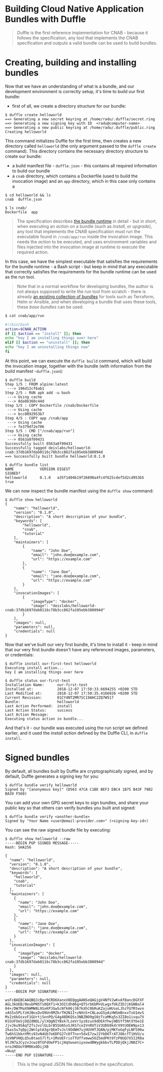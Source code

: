# Building Cloud Native Application Bundles with Duffle

> Duffle is the first reference implementation for CNAB - because it follows the specification, any tool that implements the CNAB specification and outputs a valid bundle can be used to build bundles.

# Creating, building and installing bundles

Now that we have an understanding of what is a bundle, and our development environment is correctly setup, it's time to build our first bundle:

- first of all, we create a directory structure for our bundle:

```console
$ duffle create helloworld
==> Generating a new secret keyring at /home/radu/.duffle/secret.ring
==> Generating a new signing key with ID  <radu@computer-name>
==> Generating a new public keyring at /home/radu/.duffle/public.ring
Creating helloworld
```

This command initializes Duffle for the first time, then creates a new directory called `helloworld` (the only argument passed to the `duffle create` command). This directory contains the necessary directory structure to create our bundle:

- a build manifest file - `duffle.json` - this contains all required information to build our bundle
- a `cnab` directory, which contains a Dockerfile (used to build the invocation image) and an `app` directory, which in this case only contains a

```
$ cd helloworld && ls
cnab  duffle.json

$ ls cnab/
Dockerfile  app
```

> The specification describes [the bundle runtime][bundle-runtime] in detail - but in short, when executing an _action_ on a bundle (such as _install_, or _upgrade_), any tool that implements the CNAB specification must run the executable found in `/cnab/app/run` inside the invocation image. This needs the _action_ to be executed, and uses environment variables and files injected into the invocation image at runtime to execute the required action.


In this case, we have the simplest executable that satisfies the requirements for the bundle runtime - a Bash script - but keep in mind that any executable that correctly satisfies the requirements for the bundle runtime can be used as the run tool.

> Note that in a normal workflow for developing bundles, the author is not always supposed to write the run tool from scratch - there is already [an existing collection of bundles][bundles] for tools such as Terraform, Helm or Ansible, and when developing a bundle that uses these tools, these _base bundles_ can be used.

```bash
$ cat cnab/app/run

#!/bin/bash
action=$CNAB_ACTION
if [[ $action == "install" ]]; then
echo "hey I am installing things over here"
elif [[ $action == "uninstall" ]]; then
echo "hey I am uninstalling things now"
fi
```

At this point, we can execute the `duffle build` command, which will build the invocation image, together with the bundle (with information from the build manifest -`duffle.json`):

```
$ duffle build
Step 1/5 : FROM alpine:latest
 ---> 196d12cf6ab1
Step 2/5 : RUN apk add -u bash
 ---> Using cache
 ---> 8da8b360c44d
Step 3/5 : COPY Dockerfile /cnab/Dockerfile
 ---> Using cache
 ---> bcc0092953b7
Step 4/5 : COPY app /cnab/app
 ---> Using cache
 ---> fe379df2e706
Step 5/5 : CMD ["/cnab/app/run"]
 ---> Using cache
 ---> 0563a8f09431
Successfully built 0563a8f09431
Successfully tagged deislabs/helloworld-cnab:37db1697dab0116c78b3cc862fa105ebb380094d
==> Successfully built bundle helloworld:0.1.0

$ duffle bundle list
NAME            VERSION DIGEST                                          SIGNED?
helloworld      0.1.0   a35f1404b19f26890a4fc4f625cdef5d2cd953b5        true
```

We can now inspect the bundle manifest using the `duffle show` command:

```
$ duffle show helloworld
{
    "name": "helloworld",
    "version": "0.1.0",
    "description": "A short description of your bundle",
    "keywords": [
        "helloworld",
        "cnab",
        "tutorial"
    ],
    "maintainers": [
        {
            "name": "John Doe",
            "email": "john.doe@example.com",
            "url": "https://example.com"
        },
        {
            "name": "Jane Doe",
            "email": "jane.doe@example.com",
            "url": "https://example.com"
        }
    ],
    "invocationImages": [
        {
            "imageType": "docker",
            "image": "deislabs/helloworld-cnab:37db1697dab0116c78b3cc862fa105ebb380094d"
        }
    ],
    "images": null,
    "parameters": null,
    "credentials": null
}
```

Now that we've built our very first bundle, it's time to install it - keep in mind that our very first bundle doesn't have any referenced images, parameters, or credentials:

```
$ duffle install our-first-test helloworld
Executing install action...
hey I am installing things over here

$ duffle status our-first-test
Installation Name:      our-first-test
Installed at:           2018-12-07 17:50:33.6694255 +0200 STD
Last Modified at:       2018-12-07 17:50:35.4166926 +0200 STD
Current Revision:       01CY4NT2MR7SC19AHC2ZQ7W517
Bundle:                 helloworld
Last Action Performed:  install
Last Action Status:     success
Last Action Message:
Executing status action in bundle...
```

And that's it - our bundle was executed using the run script we defined earlier, and it used the _install action_ defined by the Duffle CLI, in `duffle install`.


# Signed bundles

By default, all bundles built by Duffle are cryptographically signed, and by default, Duffle generates a signing key for you:

```
$ duffle bundle verify helloworld
Signed by "[anonymous key]" (D563 47CA C1BE BEF3 EBC4 1B75 B43F 79B2 BA39 F560)
```

You can add your own GPG secret keys to sign bundles, and share your public key so that others can verify bundles you built and signed:

```
$ duffle bundle verify <another-bundle>
Signed by "Your Name <user@email-provider.com>" (<signing-key-id>)
```

You can see the raw signed bundle file by executing:

```
$ duffle show helloworld --raw
-----BEGIN PGP SIGNED MESSAGE-----
Hash: SHA256

{
  "name": "helloworld",
  "version": "0.1.0",
  "description": "A short description of your bundle",
  "keywords": [
    "helloworld",
    "cnab",
    "tutorial"
  ],
  "maintainers": [
    {
      "name": "John Doe",
      "email": "john.doe@example.com",
      "url": "https://example.com"
    },
    {
      "name": "Jane Doe",
      "email": "jane.doe@example.com",
      "url": "https://example.com"
    }
  ],
  "invocationImages": [
    {
      "imageType": "docker",
      "image": "deislabs/helloworld-cnab:37db1697dab0116c78b3cc862fa105ebb380094d"
    }
  ],
  "images": null,
  "parameters": null,
  "credentials": null
}
-----BEGIN PGP SIGNATURE-----

wsFcBAEBCAAQBQJcBpr9CRD6XanxV8EQggAANSoQAGjgV4NfVJwKvAfBancDGFXF
AGL3kUEB/0eubPN5Ts0QXf1+k3OICdh06g+QTSrb6bM+ULwgxfUkZIDJjKGNBal4
04+/DW7MaX9WMW8L9SxKPJGwScNfk06j367kXhC0bRuKZajuHUseLJhzYGTRtwvn
vAS5x5PLYzHJBosDvO9Un9MZkrTH2N1I+zNXnS+CNLauG5yAiHWSmBnxxTxU1mvS
Ms2z6kGsxvF1GUrtjSnnPQ/G4g40DKQSs3NBZNO9gS0zTcaMKq5s3ZIBo1ivqu7X
KSSUFOeSjDQZdNOL/ylXQgNIYBxk7LzeVr1yz8zux9dDEkYhwjHBSYf5NtXYbe1E
JjvJku9SAqTZfsJvzlGLbrB5SUASvSJKS7coIVnRUTiV3UDb9kdrX9tUOEW9px13
2kasSu7q9pj2WnlptA3grQEmTvJsl9OdWH7ujHUVHTJQAN/pjMKfoGqFyLNFS96w
Tw6hS1bknYMts93vN4Ub7e6DFG27cOfTnx+5dxE7zwJ2YbD6TrATJ86cfT1HVU/u
JoVNPVHQLQ5u0taoS7lfL+1MsUEFrioTTUffxmww5OZ5mdPKt9TzP0UQ7X5I2R8a
9lJN7aJCyzvJcwz8TGFdOeFP1cjHqVwueniyxowdBWygkbbvTLPDDjQkjJN0Z7C+
nroJHDUoY0M0KxODijXB
=Nuqt
-----END PGP SIGNATURE-----
```

> This is the signed JSON file described in the specification.

[bundle-runtime]: https://github.com/deislabs/cnab-spec/blob/master/103-bundle-runtime.md
[bundles]: https://github.com/deislabs/bundles